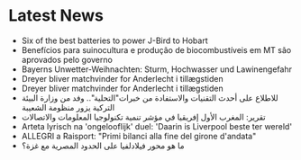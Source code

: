 # Latest News
-  Six of the best batteries to power J-Bird to Hobart
-  Benefícios para suinocultura e produção de biocombustíveis em MT são aprovados pelo governo
-  Bayerns Unwetter-Weihnachten: Sturm, Hochwasser und Lawinengefahr
-  Dreyer bliver matchvinder for Anderlecht i tillægstiden
-  Dreyer bliver matchvinder for Anderlecht i tillægstiden
-  للاطلاع على أحدث التقنيات والاستفادة من خبرات"التحلية".. وفد من وزارة البيئة التركية يزور منظومة الشعيبة
-  تقرير: المغرب الأول إفريقيا في مؤشر تنمية تكنولوجيا المعلومات والاتصالات
-  Arteta lyrisch na 'ongelooflijk' duel: 'Daarin is Liverpool beste ter wereld'
-  ALLEGRI a Raisport: "Primi bilanci alla fine del girone d'andata"
-  ما هو محور فيلادلفيا على الحدود المصرية مع غزة؟
